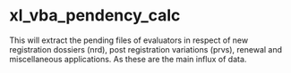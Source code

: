 # xl_vba_pendency_calc
This will extract the pending files of evaluators in respect of new registration dossiers (nrd), post registration variations (prvs), renewal and miscellaneous applications. As these are the main influx of data.
